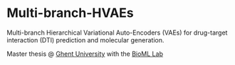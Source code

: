 # Multi-branch-HVAEs

Multi-branch Hierarchical Variational Auto-Encoders (VAEs) for drug-target interaction (DTI) prediction and molecular generation.

Master thesis @ [Ghent University](https://www.ugent.be/) with the [BioML Lab](https://willemwaegeman.github.io/bioml/)
